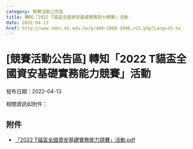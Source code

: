 ```yaml
---
category: 競賽活動公告區
title: 轉知「2022 T貓盃全國資安基礎實務能力競賽」活動
date: 2022-04-13
href: http://www.smhs.kh.edu.tw/p/406-1000-3406,r21.php?Lang=zh-tw
---
```


# [競賽活動公告區] 轉知「2022 T貓盃全國資安基礎實務能力競賽」活動

發布日期：2022-04-13

相關資訊如附件：

## 附件

- [「2022 T貓盃全國資安基礎實務能力競賽」活動.pdf](https://www.smhs.kh.edu.tw/var/file/0/1000/attach/11/pta_3164_7653773_38222.pdf)
